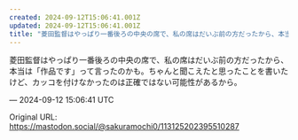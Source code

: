 ```yaml
---
created: 2024-09-12T15:06:41.001Z
updated: 2024-09-12T15:06:41.001Z
title: "菱田監督はやっぱり一番後ろの中央の席で、私の席はだいぶ前の方だったから、本当は「作品です」って言ったのかも。ちゃんと聞こえたと思ったことを書いたけど、カッコを付[...]"
---
```


<p>菱田監督はやっぱり一番後ろの中央の席で、私の席はだいぶ前の方だったから、本当は「作品です」って言ったのかも。ちゃんと聞こえたと思ったことを書いたけど、カッコを付けなかったのは正確ではない可能性があるから。</p>

&mdash; 2024-09-12 15:06:41 UTC

Original URL: https://mastodon.social/@sakuramochi0/113125202395510287
